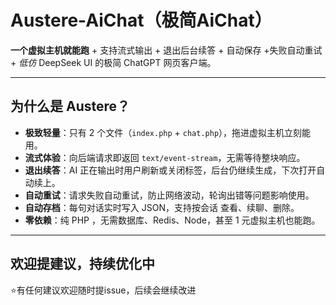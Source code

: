 # Austere-AiChat（极简AiChat）


**一个虚拟主机就能跑** + 支持流式输出 + 退出后台续答 + 自动保存 +失败自动重试+ *低仿* DeepSeek UI 的极简 ChatGPT 网页客户端。

---

## 为什么是 Austere？
- **极致轻量**：只有 2 个文件（`index.php` + `chat.php`），拖进虚拟主机立刻能用。  
- **流式体验**：向后端请求即返回 `text/event-stream`，无需等待整块响应。  
- **退出续答**：AI 正在输出时用户刷新或关闭标签，后台仍继续生成，下次打开自动续上。
- **自动重试**：请求失败自动重试，防止网络波动，轮询出错等问题影响使用。  
- **自动存档**：每句对话实时写入 JSON，支持按会话 查看、续聊、删除。  
- **零依赖**：纯 PHP ，无需数据库、Redis、Node，甚至 1 元虚拟主机也能跑。

---

## 欢迎提建议，持续优化中
⭐️有任何建议欢迎随时提issue，后续会继续改进
